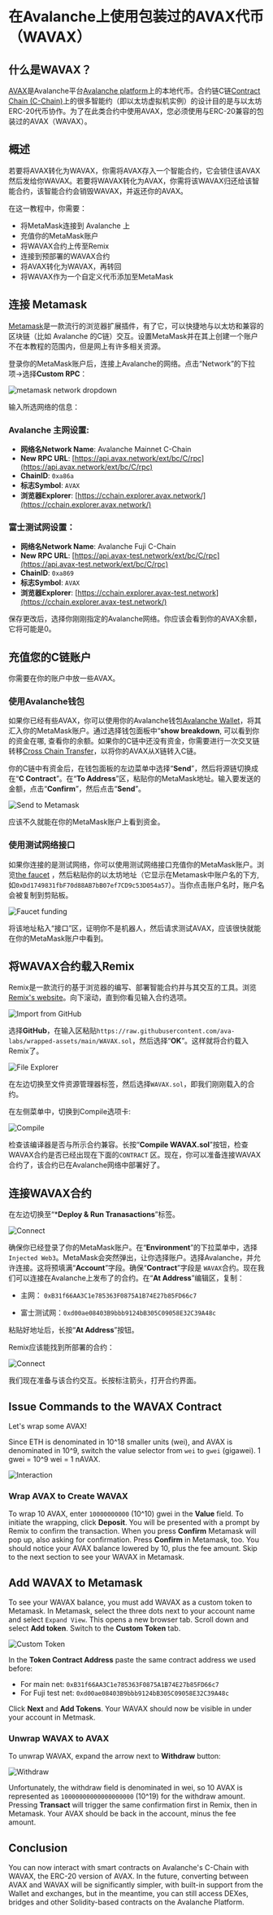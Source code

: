 # 在Avalanche上使用包装过的AVAX代币（WAVAX）

## 什么是WAVAX？

[AVAX](../../../#avalanche-avax-token)是Avalanche平台[Avalanche platform](../../../learn/platform-overview/)上的本地代币。合约链C链[Contract Chain \(C-Chain\)](../../../learn/platform-overview/#contract-chain-c-chain)上的很多智能约（即以太坊虚拟机实例）的设计目的是与以太坊ERC-20代币协作。为了在此类合约中使用AVAX，您必须使用与ERC-20兼容的包装过的AVAX（WAVAX）。

## 概述

若要将AVAX转化为WAVAX，你需将AVAX存入一个智能合约，它会锁住该AVAX然后发给你WAVAX。若要将WAVAX转化为AVAX，你需将该WAVAX归还给该智能合约，该智能合约会销毁WAVAX，并返还你的AVAX。

在这一教程中，你需要：

* 将MetaMask连接到 Avalanche 上
* 充值你的MetaMask账户 
* 将WAVAX合约上传至Remix
* 连接到预部署的WAVAX合约
* 将AVAX转化为WAVAX，再转回
* 将WAVAX作为一个自定义代币添加至MetaMask

## 连接 Metamask

[Metamask](https://metamask.io/)是一款流行的浏览器扩展插件，有了它，可以快捷地与以太坊和兼容的区块链（比如 Avalanche 的C链）交互。设置MetaMask并在其上创建一个账户不在本教程的范围内，但是网上有许多相关资源。

登录你的MetaMask账户后，连接上Avalanche的网络。点击“Network”的下拉项->选择**Custom RPC**：

![metamask network dropdown](../../../.gitbook/assets/image%20%2860%29.png)

输入所选网络的信息：

### Avalanche 主网设置:

* **网络名Network Name**: Avalanche Mainnet C-Chain
* **New RPC URL**: [https://api.avax.network/ext/bc/C/rpc](https://api.avax.network/ext/bc/C/rpc)
* **ChainID**: `0xa86a`
* **标志Symbol**: `AVAX`
* **浏览器Explorer**: [https://cchain.explorer.avax.network/](https://cchain.explorer.avax.network/)

### 富士测试网设置：

* **网络名Network Name**: Avalanche Fuji C-Chain
* **New RPC URL**: [https://api.avax-test.network/ext/bc/C/rpc](https://api.avax-test.network/ext/bc/C/rpc)
* **ChainID**: `0xa869`
* **标志Symbol**: `AVAX`
* **浏览器Explorer**: [https://cchain.explorer.avax-test.network](https://cchain.explorer.avax-test.network/)

保存更改后，选择你刚刚指定的Avalanche网络。你应该会看到你的AVAX余额，它将可能是0。

## 充值您的C链账户

你需要在你的账户中放一些AVAX。

### **使用Avalanche钱包**

如果你已经有些AVAX，你可以使用你的Avalanche钱包[Avalanche Wallet](https://wallet.avax.network/)，将其汇入你的MetaMask账户。通过选择钱包面板中“**show breakdown**, 可以看到你的资金在哪, 查看你的余额。如果你的C链中还没有资金，你需要进行一次交叉链转移[Cross Chain Transfer](../platform/transfer-avax-between-x-chain-and-c-chain.md)，以将你的AVAX从X链转入C链。

你的C链中有资金后，在钱包面板的左边菜单中选择“**Send**”，然后将源链切换成在“**C Contract**”。在“**To Address**”区，粘贴你的MetaMask地址。输入要发送的金额，点击“**Confirm**”，然后点击“**Send**”。

![Send to Metamask](../../../.gitbook/assets/wavax2avax-01-send-to-metamask.png)

应该不久就能在你的MetaMask账户上看到资金。

### **使用测试网络接口**

如果你连接的是测试网络，你可以使用测试网络接口充值你的MetaMask账户。浏览[the faucet](https://faucet.avax-test.network/) ，然后粘贴你的以太坊地址（它显示在Metamask中账户名的下方, 如`0xDd1749831fbF70d88AB7bB07ef7CD9c53D054a57`）。当你点击账户名时，账户名会被复制到剪贴板。

![Faucet funding](../../../.gitbook/assets/wavax2avax-02-faucet.png)

将该地址粘入“接口”区，证明你不是机器人，然后请求测试AVAX，应该很快就能在你的MetaMask账户中看到。

## 将WAVAX合约载入Remix

Remix是一款流行的基于浏览器的编写、部署智能合约并与其交互的工具。浏览[Remix's website](https://remix.ethereum.org/)。向下滚动，直到你看见输入合约选项。

![Import from GitHub](../../../.gitbook/assets/wavax2avax-03-remix-import.png)

选择**GitHub**，在输入区粘贴`https://raw.githubusercontent.com/ava-labs/wrapped-assets/main/WAVAX.sol`，然后选择“**OK**”。这样就将合约载入Remix了。

![File Explorer](../../../.gitbook/assets/wavax2avax-04-contract.png)

在左边切换至文件资源管理器标签，然后选择`WAVAX.sol`，即我们刚刚载入的合约。

在左侧菜单中，切换到Compile选项卡:

![Compile](../../../.gitbook/assets/wavax2avax-05-compile.png)

检查该编译器是否与所示合约兼容。长按“**Compile WAVAX.sol**”按钮，检查WAVAX合约是否已经出现在下面的`CONTRACT` 区。现在，你可以准备连接WAVAX合约了，该合约已在Avalanche网络中部署好了。

## 连接WAVAX合约

在左边切换至“***Deploy & Run Tranasactions**”标签。

![Connect](../../../.gitbook/assets/wavax2avax-06-deploy.png)

确保你已经登录了你的MetaMask账户。在“**Environment**”的下拉菜单中，选择 `Injected Web3`。MetaMask会突然弹出，让你选择账户。选择Avalanche，并允许连接。这将预填满“**Account**”字段。确保“**Contract**”字段是 `WAVAX`合约。现在我们可以连接在Avalanche上发布了的合约。在“**At Address**”编辑区，复制：
* 主网：
 `0xB31f66AA3C1e785363F0875A1B74E27b85FD66c7`

* 富士测试网：`0xd00ae08403B9bbb9124bB305C09058E32C39A48c`

粘贴好地址后，长按“**At Address**”按钮。


Remix应该能找到所部署的合约：

![Connect](../../../.gitbook/assets/wavax2avax-07-avalanche-contract.png)

我们现在准备与该合约交互。长按标注箭头，打开合约界面。

## Issue Commands to the WAVAX Contract

Let's wrap some AVAX!

Since ETH is denominated in 10^18 smaller units \(wei\), and AVAX is denominated in 10^9, switch the value selector from `wei` to `gwei` \(gigawei\). 1 gwei = 10^9 wei = 1 nAVAX.

![Interaction](../../../.gitbook/assets/wavax2avax-08-interact.png)

### Wrap AVAX to Create WAVAX

To wrap 10 AVAX, enter `10000000000` \(10^10\) gwei in the **Value** field. To initiate the wrapping, click **Deposit**. You will be presented with a prompt by Remix to confirm the transaction. When you press **Confirm** Metamask will pop up, also asking for confirmation. Press **Confirm** in Metamask, too. You should notice your AVAX balance lowered by 10, plus the fee amount. Skip to the next section to see your WAVAX in Metamask.

## Add WAVAX to Metamask

To see your WAVAX balance, you must add WAVAX as a custom token to Metamask. In Metamask, select the three dots next to your account name and select `Expand View`. This opens a new browser tab. Scroll down and select **Add token**. Switch to the **Custom Token** tab.

![Custom Token](../../../.gitbook/assets/wavax2avax-10-add-token.png)

In the **Token Contract Address** paste the same contract address we used before:

* For main net: `0xB31f66AA3C1e785363F0875A1B74E27b85FD66c7`
* For Fuji test net: `0xd00ae08403B9bbb9124bB305C09058E32C39A48c`

Click **Next** and **Add Tokens**. Your WAVAX should now be visible in under your account in Metmask.

### Unwrap WAVAX to AVAX

To unwrap WAVAX, expand the arrow next to **Withdraw** button:

![Withdraw](../../../.gitbook/assets/wavax2avax-09-withdraw.png)

Unfortunately, the withdraw field is denominated in wei, so 10 AVAX is represented as `10000000000000000000` \(10^19\) for the withdraw amount. Pressing **Transact** will trigger the same confirmation first in Remix, then in Metamask. Your AVAX should be back in the account, minus the fee amount.

## Conclusion

You can now interact with smart contracts on Avalanche's C-Chain with WAVAX, the ERC-20 version of AVAX. In the future, converting between AVAX and WAVAX will be significantly simpler, with built-in support from the Wallet and exchanges, but in the meantime, you can still access DEXes, bridges and other Solidity-based contracts on the Avalanche Platform.

<!--stackedit_data:
eyJoaXN0b3J5IjpbMTk4ODQyMTgxLC0xNzg5NjM5MTUxLDE4MT
c0OTM2MDVdfQ==
-->